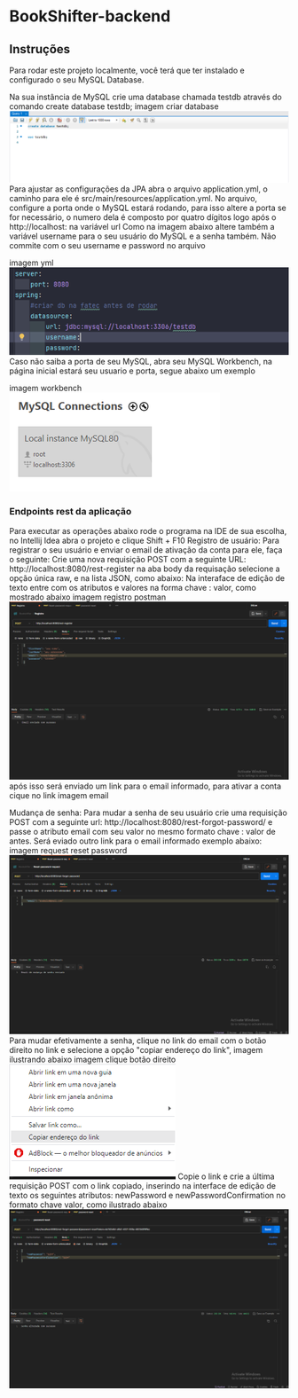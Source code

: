 # BookShifter-backend
## Instruções
  Para rodar este projeto localmente, você terá que ter instalado e configurado o seu MySQL Database.

  Na sua instância de MySQL crie uma database chamada testdb através do comando create database testdb;
  imagem criar database ![alt text](https://github.com/JoaoKavalciukiFatecDiadema/BookShifter-backend/blob/casa/src/main/java/com/example/dslist/images/imagem_query.png)
  Para ajustar as configurações da JPA abra o arquivo application.yml, o caminho para ele é src/main/resources/application.yml.
  No arquivo, configure a porta onde o MySQL estará rodando, para isso altere a porta se for necessário, o numero dela é composto por quatro dígitos logo após o http://localhost: na variável url Como na imagem abaixo
  altere também a variável username para o seu usuário do MySQL e a senha também. Não commite com o seu username e password no arquivo

  imagem yml ![alt text](https://github.com/JoaoKavalciukiFatecDiadema/BookShifter-backend/blob/casa/src/main/java/com/example/dslist/images/imagem_yml.png)
  Caso não saiba a porta de seu MySQL, abra seu MySQL Workbench, na página inicial estará seu usuario e porta, segue abaixo um exemplo

  imagem workbench ![alt text](https://github.com/JoaoKavalciukiFatecDiadema/BookShifter-backend/blob/casa/src/main/java/com/example/dslist/images/image_instancia_workbench.png)

### Endpoints rest da aplicação
Para executar as operações abaixo rode o programa na IDE de sua escolha, no Intellij Idea abra o projeto e clique Shift + F10
  Registro de usuário:
    Para registrar o seu usuário e enviar o email de ativação da conta para ele, faça o seguinte:
      Crie uma nova requisição POST com a seguinte URL: http://localhost:8080/rest-register
        na aba body da requisação selecione a opção única raw, e na lista JSON, como abaixo:
        Na interaface de edição de texto entre com os atributos e valores na forma chave : valor, como mostrado abaixo
        imagem registro postman ![alt image](https://github.com/JoaoKavalciukiFatecDiadema/BookShifter-backend/blob/casa/src/main/java/com/example/dslist/images/postman_registro_request.png)
        após isso será enviado um link para o email informado, para ativar a conta cique no link
        imagem email

  Mudança de senha:
    Para mudar a senha de seu usuário crie uma requisição POST com a seguinte url: http://localhost:8080/rest-forgot-password/ e passe o atributo email com seu valor no mesmo formato chave : valor de antes. Será eviado outro link para o email informado exemplo abaixo:
    imagem request reset password ![alt image](https://github.com/JoaoKavalciukiFatecDiadema/BookShifter-backend/blob/casa/src/main/java/com/example/dslist/images/postman_mudar_senha_request.png)
    Para mudar efetivamente a senha, clique no link do email com o botão direito no link e selecione a opção "copiar endereço do link", imagem ilustrando abaixo
    imagem clique botão direito ![alt image](https://github.com/JoaoKavalciukiFatecDiadema/BookShifter-backend/blob/casa/src/main/java/com/example/dslist/images/imagem_clique_direito.png)
    Copie o link e crie a última requisição POST com o link copiado, inserindo na interface de edição de texto os seguintes atributos: newPassword e newPasswordConfirmation no formato chave valor, como ilustrado abaixo
    ![alt image](https://github.com/JoaoKavalciukiFatecDiadema/BookShifter-backend/blob/casa/src/main/java/com/example/dslist/images/password_reset_functionality.png)
    
